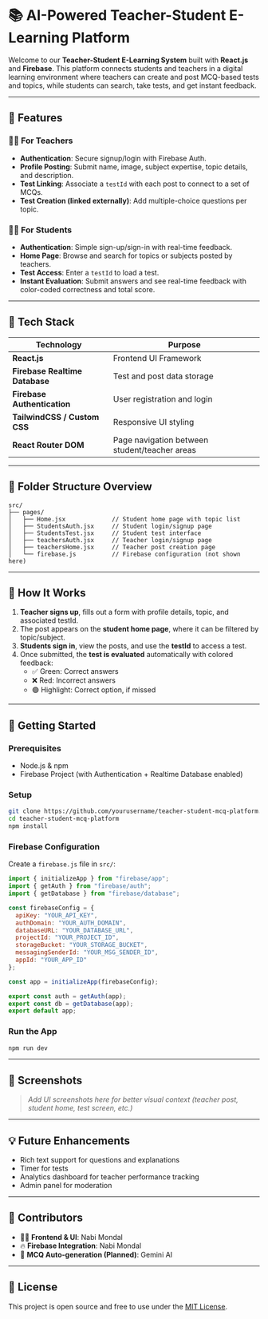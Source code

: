 # 📚 AI-Powered Teacher-Student E-Learning Platform

Welcome to our **Teacher-Student E-Learning System** built with **React.js** and **Firebase**. This platform connects students and teachers in a digital learning environment where teachers can create and post MCQ-based tests and topics, while students can search, take tests, and get instant feedback.

---

## 🌟 Features

### 👩‍🏫 For Teachers
- **Authentication**: Secure signup/login with Firebase Auth.
- **Profile Posting**: Submit name, image, subject expertise, topic details, and description.
- **Test Linking**: Associate a `testId` with each post to connect to a set of MCQs.
- **Test Creation (linked externally)**: Add multiple-choice questions per topic.

### 👨‍🎓 For Students
- **Authentication**: Simple sign-up/sign-in with real-time feedback.
- **Home Page**: Browse and search for topics or subjects posted by teachers.
- **Test Access**: Enter a `testId` to load a test.
- **Instant Evaluation**: Submit answers and see real-time feedback with color-coded correctness and total score.

---

## 🔧 Tech Stack

| Technology | Purpose |
|------------|---------|
| **React.js** | Frontend UI Framework |
| **Firebase Realtime Database** | Test and post data storage |
| **Firebase Authentication** | User registration and login |
| **TailwindCSS / Custom CSS** | Responsive UI styling |
| **React Router DOM** | Page navigation between student/teacher areas |

---

## 📂 Folder Structure Overview

```plaintext
src/
├── pages/
│   ├── Home.jsx             // Student home page with topic list
│   ├── StudentsAuth.jsx     // Student login/signup page
│   ├── StudentsTest.jsx     // Student test interface
│   ├── teachersAuth.jsx     // Teacher login/signup page
│   ├── teachersHome.jsx     // Teacher post creation page
│   └── firebase.js          // Firebase configuration (not shown here)
```

---

## 🧠 How It Works

1. **Teacher signs up**, fills out a form with profile details, topic, and associated testId.
2. The post appears on the **student home page**, where it can be filtered by topic/subject.
3. **Students sign in**, view the posts, and use the **testId** to access a test.
4. Once submitted, the **test is evaluated** automatically with colored feedback:
   - ✅ Green: Correct answers
   - ❌ Red: Incorrect answers
   - 🟢 Highlight: Correct option, if missed

---

## 🚀 Getting Started

### Prerequisites
- Node.js & npm
- Firebase Project (with Authentication + Realtime Database enabled)

### Setup

```bash
git clone https://github.com/yourusername/teacher-student-mcq-platform.git
cd teacher-student-mcq-platform
npm install
```

### Firebase Configuration

Create a `firebase.js` file in `src/`:

```js
import { initializeApp } from "firebase/app";
import { getAuth } from "firebase/auth";
import { getDatabase } from "firebase/database";

const firebaseConfig = {
  apiKey: "YOUR_API_KEY",
  authDomain: "YOUR_AUTH_DOMAIN",
  databaseURL: "YOUR_DATABASE_URL",
  projectId: "YOUR_PROJECT_ID",
  storageBucket: "YOUR_STORAGE_BUCKET",
  messagingSenderId: "YOUR_MSG_SENDER_ID",
  appId: "YOUR_APP_ID"
};

const app = initializeApp(firebaseConfig);

export const auth = getAuth(app);
export const db = getDatabase(app);
export default app;
```

### Run the App

```bash
npm run dev
```

---

## 📸 Screenshots

> _Add UI screenshots here for better visual context (teacher post, student home, test screen, etc.)_

---

## 💡 Future Enhancements

- Rich text support for questions and explanations
- Timer for tests
- Analytics dashboard for teacher performance tracking
- Admin panel for moderation

---

## 🤝 Contributors

- 👨‍💻 **Frontend & UI**: Nabi Mondal
- 🔥 **Firebase Integration**: Nabi Mondal
- 🤖 **MCQ Auto-generation (Planned)**: Gemini AI

---

## 📄 License

This project is open source and free to use under the [MIT License](LICENSE).
